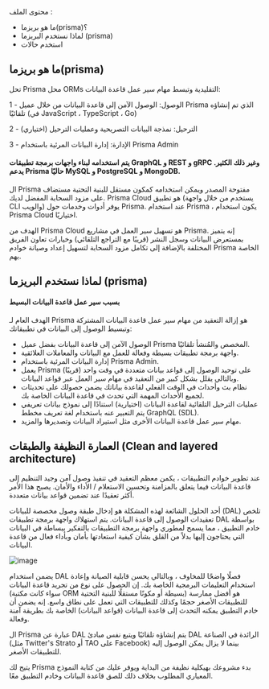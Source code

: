 
محتوى الملف :


- ما هو بريزما(prisma)؟
- لماذا نستخدم البريزما (prisma)
- استخدم حالات

##  ما هو بريزما(prisma)

تحل Prisma محل ORMs التقليدية وتبسط مهام سير عمل قاعدة البيانات:

1 - الوصول: الوصول الآمن إلى قاعدة البيانات من خلال عميل Prisma الذي تم إنشاؤه تلقائيًا (في JavaScript ، TypeScript ، Go)

2 - الترحيل: نمذجة البيانات التصريحية وعمليات الترحيل (اختياري)

3 - الإدارة: إدارة البيانات المرئية باستخدام Prisma Admin

#### يتم استخدامه لبناء واجهات برمجة تطبيقات GraphQL و REST و gRPC وغير ذلك الكثير. يدعم Prisma حاليًا MySQL و PostgreSQL و MongoDB.

ال Prisma مفتوحة المصدر ويمكن استخدامه كمكون مستقل للبنية التحتية مستضاف على مزود السحابة المفضل لديك. Prisma Cloud هو تطبيق (يستخدم من خلال واجهة CLI والويب) يوفر أدوات وخدمات حول Prisma. عند استخدام Prisma ، يكون استخدام Prisma Cloud اختياريًا.

 الهدف من Prisma Cloud هو تسهيل سير العمل في مشاريع Prisma. إنه يتميز بمستعرض البيانات وسجل النشر (قريبًا مع التراجع التلقائي) وخيارات تعاون الفريق المختلفة بالإضافة إلى تكامل مزود السحابة لتسهيل إعداد وصيانة خوادم Prisma الخاصة بهم.
 
 
 ## لماذا نستخدم البريزما (prisma)

#### بسبب سير عمل قاعدة البيانات البسيط

الهدف العام لـ Prisma هو إزالة التعقيد من مهام سير عمل قاعدة البيانات المشتركة وتبسيط الوصول إلى البيانات في تطبيقاتك:
- الوصول الآمن إلى قاعدة البيانات بفضل عميل Prisma المخصص والمُنشأ تلقائيًا.
- واجهة برمجة تطبيقات بسيطة وفعالة للعمل مع البيانات والمعاملات العلائقية.
- إدارة البيانات المرئية باستخدام Prisma Admin.
- يعمل Prisma على توحيد الوصول إلى قواعد بيانات متعددة في وقت واحد (قريبًا) وبالتالي يقلل بشكل كبير من التعقيد في مهام سير العمل عبر قواعد البيانات.
- نظام بث وأحداث في الوقت الفعلي لقاعدة بياناتك يضمن حصولك على تحديثات لجميع الأحداث المهمة التي تحدث في قاعدة البيانات الخاصة بك.
- عمليات الترحيل التلقائية لقاعدة البيانات (اختيارية) استنادًا إلى نموذج بيانات تعريفي يتم التعبير عنه باستخدام لغة تعريف مخطط GraphQL (SDL).
- مهام سير عمل قاعدة البيانات الأخرى مثل استيراد البيانات وتصديرها والمزيد.


## العمارة النظيفة والطبقات (Clean and layered architecture)

عند تطوير خوادم التطبيقات ، يكمن معظم التعقيد في تنفيذ وصول آمن وجيد التنظيم إلى قاعدة البيانات فيما يتعلق بالمزامنة وتحسين الاستعلام / الأداء والأمان. يصبح هذا الأمر أكثر تعقيدًا عند تضمين قواعد بيانات متعددة.

أحد الحلول الشائعة لهذه المشكلة هو إدخال طبقة وصول مخصصة للبيانات (DAL) تلخص تعقيدات الوصول إلى قاعدة البيانات. يتم استهلاك واجهة برمجة تطبيقات DAL بواسطة خادم التطبيق ، مما يسمح لمطوري واجهة برمجة التطبيقات بالتفكير ببساطة في البيانات التي يحتاجون إليها بدلاً من القلق بشأن كيفية استعادتها بأمان وبأداء فعال من قاعدة البيانات.



![image](https://i.imgur.com/SUH6AqW.png)

يضمن استخدام DAL فصلًا واضحًا للمخاوف ، وبالتالي يحسن قابلية الصيانة وإعادة استخدام التعليمات البرمجية الخاصة بك. إن الحصول على نوع من تجريد قاعدة البيانات (سواء كانت مكتبة ORM بسيطة أو مكونًا مستقلًا للبنية التحتية) هو أفضل ممارسة للتطبيقات الأصغر حجمًا وكذلك للتطبيقات التي تعمل على نطاق واسع. إنه يضمن أن خادم التطبيق يمكنه التحدث إلى قاعدة البيانات (قواعد البيانات) الخاصة بك بطريقة آمنة وفعالة.

ال Prisma عبارة عن DAL يتم إنشاؤه تلقائيًا ويتبع نفس مبادئ DAL الرائدة في الصناعة (مثل Twitter's Strato أو TAO على Facebook) بينما لا يزال يمكن الوصول إليه للتطبيقات الأصغر.

يتيح لك Prisma بدء مشروعك بهيكلية نظيفة من البداية ويوفر عليك من كتابة النموذج المعياري المطلوب بخلاف ذلك للصق قاعدة البيانات وخادم التطبيق معًا.



